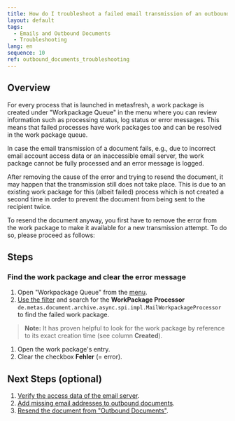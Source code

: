 ```yaml
---
title: How do I troubleshoot a failed email transmission of an outbound document?
layout: default
tags:
  - Emails and Outbound Documents
  - Troubleshooting
lang: en
sequence: 10
ref: outbound_documents_troubleshooting
---
```


## Overview
For every process that is launched in metasfresh, a work package is created under "Workpackage Queue" in the menu where you can review information such as processing status, log status or error messages. This means that failed processes have work packages too and can be resolved in the work package queue.

In case the email transmission of a document fails, e.g., due to incorrect email account access data or an inaccessible email server, the work package cannot be fully processed and an error message is logged.

After removing the cause of the error and trying to resend the document, it may happen that the transmission still does not take place. This is due to an existing work package for this (albeit failed) process which is not created a second time in order to prevent the document from being sent to the recipient twice.

To resend the document anyway, you first have to remove the error from the work package to make it available for a new transmission attempt. To do so, please proceed as follows:

## Steps

### Find the work package and clear the error message
1. Open "Workpackage Queue" from the [menu](Menu).
1. [Use the filter](Filtering_function) and search for the **WorkPackage Processor** `de.metas.document.archive.async.spi.impl.MailWorkpackageProcessor` to find the failed work package.
 >**Note:** It has proven helpful to look for the work package by reference to its exact creation time (see column **Created**).

1. Open the work package's entry.
1. Clear the checkbox **Fehler** (= error).

## Next Steps (optional)
1. [Verify the access data of the email server](Outbound_documents_setup_email_server).
1. [Add missing email addresses to outbound documents](Outbound_docs_change_recipient_email).
1. [Resend the document from "Outbound Documents"](Send_email_from_outbound_docs).
